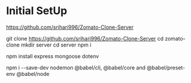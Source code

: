# Initial SetUp

https://github.com/srihari996/Zomato-Clone-Server

git clone https://github.com/srihari996/Zomato-Clone-Server
cd zomato-clone 
mkdir server 
cd server 
npm i


<!-- Developer Dependencies -->
npm install express mongoose dotenv


<!-- Developer Dependencies -->
npm i --save-dev nodemon @babel/cli, @babel/core and @babel/preset-env @babel/node

